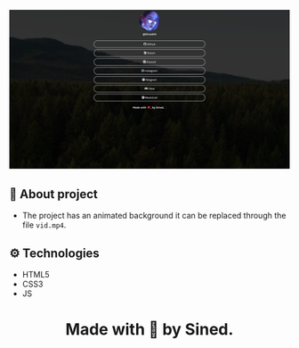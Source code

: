 ![miniatura-linktree](https://raw.githubusercontent.com/SinedGG/Linktree/main/assets/miniatura-linktree.png)

## 🌟 About project

- The project has an animated background it can be replaced through the file `vid.mp4`.
## ⚙ Technologies

- HTML5
- CSS3
- JS
<h1 align="center"> Made with 💖 by Sined.</h1>
